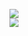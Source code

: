 [![](https://img.shields.io/badge/Made%20With-Github%20Spray-lightgrey.svg?style=for-the-badge&logo=github)](https://github.com/Annihil/github-spray#14923)  
[![](https://i.imgur.com/2DrTn0Z.gif)](https://github.com/Annihil/github-spray)